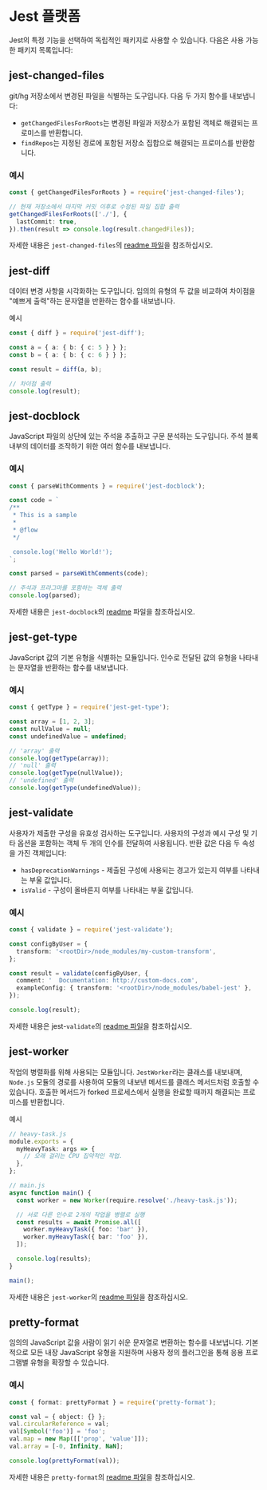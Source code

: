 # Jest 플랫폼
Jest의 특정 기능을 선택하여 독립적인 패키지로 사용할 수 있습니다. 다음은 사용 가능한 패키지 목록입니다:

## jest-changed-files
git/hg 저장소에서 변경된 파일을 식별하는 도구입니다. 다음 두 가지 함수를 내보냅니다:

- `getChangedFilesForRoots`는 변경된 파일과 저장소가 포함된 객체로 해결되는 프로미스를 반환합니다.
- `findRepos`는 지정된 경로에 포함된 저장소 집합으로 해결되는 프로미스를 반환합니다.
### 예시
```ts
const { getChangedFilesForRoots } = require('jest-changed-files');

// 현재 저장소에서 마지막 커밋 이후로 수정된 파일 집합 출력
getChangedFilesForRoots(['./'], {
  lastCommit: true,
}).then(result => console.log(result.changedFiles));
```
자세한 내용은 `jest-changed-files`의 [readme 파일](https://github.com/jestjs/jest/blob/main/packages/jest-changed-files/README.md)을 참조하십시오.

## jest-diff
데이터 변경 사항을 시각화하는 도구입니다. 임의의 유형의 두 값을 비교하여 차이점을 "예쁘게 출력"하는 문자열을 반환하는 함수를 내보냅니다.

예시
```ts
const { diff } = require('jest-diff');

const a = { a: { b: { c: 5 } } };
const b = { a: { b: { c: 6 } } };

const result = diff(a, b);

// 차이점 출력
console.log(result);
```

## jest-docblock
JavaScript 파일의 상단에 있는 주석을 추출하고 구문 분석하는 도구입니다. 주석 블록 내부의 데이터를 조작하기 위한 여러 함수를 내보냅니다.

### 예시
```ts
const { parseWithComments } = require('jest-docblock');

const code = `
/**
 * This is a sample
 *
 * @flow
 */

 console.log('Hello World!');
`;

const parsed = parseWithComments(code);

// 주석과 프라그마를 포함하는 객체 출력
console.log(parsed);
```

자세한 내용은 `jest-docblock`의 [readme](https://github.com/jestjs/jest/blob/main/packages/jest-docblock/README.md) 파일을 참조하십시오.

## jest-get-type
JavaScript 값의 기본 유형을 식별하는 모듈입니다. 인수로 전달된 값의 유형을 나타내는 문자열을 반환하는 함수를 내보냅니다.

### 예시
```ts
const { getType } = require('jest-get-type');

const array = [1, 2, 3];
const nullValue = null;
const undefinedValue = undefined;

// 'array' 출력
console.log(getType(array));
// 'null' 출력
console.log(getType(nullValue));
// 'undefined' 출력
console.log(getType(undefinedValue));
```

## jest-validate
사용자가 제출한 구성을 유효성 검사하는 도구입니다. 사용자의 구성과 예시 구성 및 기타 옵션을 포함하는 객체 두 개의 인수를 전달하여 사용됩니다. 반환 값은 다음 두 속성을 가진 객체입니다:

- `hasDeprecationWarnings` - 제출된 구성에 사용되는 경고가 있는지 여부를 나타내는 부울 값입니다.
- `isValid` - 구성이 올바른지 여부를 나타내는 부울 값입니다.

### 예시
```ts
const { validate } = require('jest-validate');

const configByUser = {
  transform: '<rootDir>/node_modules/my-custom-transform',
};

const result = validate(configByUser, {
  comment: '  Documentation: http://custom-docs.com',
  exampleConfig: { transform: '<rootDir>/node_modules/babel-jest' },
});

console.log(result);
```
자세한 내용은 jest-`validate`의 [readme 파일](https://github.com/jestjs/jest/blob/main/packages/jest-validate/README.md)을 참조하십시오.

## jest-worker
작업의 병렬화를 위해 사용되는 모듈입니다. `JestWorker`라는 클래스를 내보내며, `Node.js` 모듈의 경로를 사용하여 모듈의 내보낸 메서드를 클래스 메서드처럼 호출할 수 있습니다. 호출한 메서드가 forked 프로세스에서 실행을 완료할 때까지 해결되는 프로미스를 반환합니다.

예시
```ts
// heavy-task.js
module.exports = {
  myHeavyTask: args => {
    // 오래 걸리는 CPU 집약적인 작업.
  },
};
```

```ts
// main.js
async function main() {
  const worker = new Worker(require.resolve('./heavy-task.js'));

  // 서로 다른 인수로 2개의 작업을 병렬로 실행
  const results = await Promise.all([
    worker.myHeavyTask({ foo: 'bar' }),
    worker.myHeavyTask({ bar: 'foo' }),
  ]);

  console.log(results);
}

main();
```
자세한 내용은 `jest-worker`의 [readme 파일](https://github.com/jestjs/jest/blob/main/packages/jest-worker/README.md)을 참조하십시오.

## pretty-format
임의의 JavaScript 값을 사람이 읽기 쉬운 문자열로 변환하는 함수를 내보냅니다. 기본적으로 모든 내장 JavaScript 유형을 지원하며 사용자 정의 플러그인을 통해 응용 프로그램별 유형을 확장할 수 있습니다.

### 예시
```ts
const { format: prettyFormat } = require('pretty-format');

const val = { object: {} };
val.circularReference = val;
val[Symbol('foo')] = 'foo';
val.map = new Map([['prop', 'value']]);
val.array = [-0, Infinity, NaN];

console.log(prettyFormat(val));
```
자세한 내용은 `pretty-format`의 [readme 파일](https://github.com/jestjs/jest/blob/main/packages/pretty-format/README.md)을 참조하십시오.